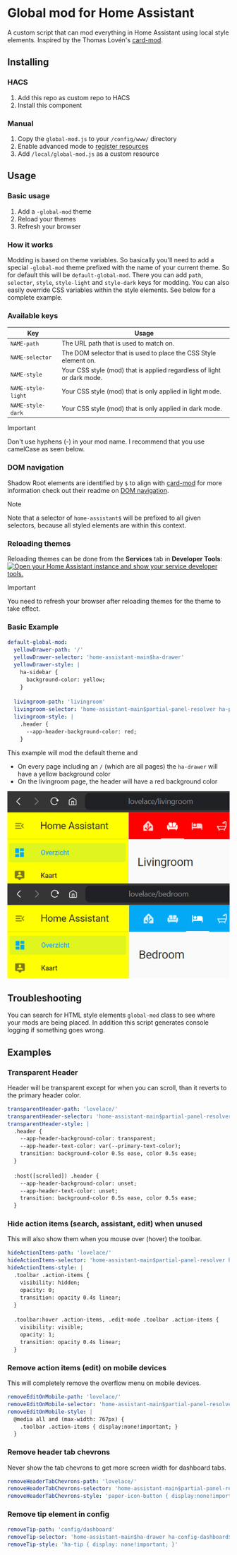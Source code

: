 # Global mod for Home Assistant

A custom script that can mod everything in Home Assistant using local style elements. Inspired by the Thomas Lovén's [card-mod](https://github.com/thomasloven/lovelace-card-mod).

## Installing

### HACS

1. Add this repo as custom repo to HACS
2. Install this component

### Manual 

1. Copy the `global-mod.js` to your `/config/www/` directory
2. Enable advanced mode to [register resources](https://developers.home-assistant.io/docs/frontend/custom-ui/registering-resources)
3. Add `/local/global-mod.js` as a custom resource

## Usage

### Basic usage

1. Add a `-global-mod` theme
2. Reload your themes
3. Refresh your browser

### How it works

Modding is based on theme variables. So basically you'll need to add a special `-global-mod` theme prefixed with the name of your current theme. So for default this will be `default-global-mod`. There you can add `path`, `selector`, `style`, `style-light` and `style-dark` keys for modding. You can also easily override CSS variables within the style elements. See below for a complete example.

### Available keys

| Key                | Usage |
| ------------------ | ------ |
| `NAME-path`        | The URL path that is used to match on. |
| `NAME-selector`    | The DOM selector that is used to place the CSS Style element on. |
| `NAME-style`       | Your CSS style (mod) that is applied regardless of light or dark mode. |
| `NAME-style-light` | Your CSS style (mod) that is only applied in light mode. |
| `NAME-style-dark`  | Your CSS style (mod) that is only applied in dark mode. |

> [!IMPORTANT]  
> Don't use hyphens (-) in your mod name. I recommend that you use camelCase as seen below.

### DOM navigation

Shadow Root elements are identified by `$` to align with [card-mod](https://github.com/thomasloven/lovelace-card-mod) for more information check out their readme on [DOM navigation](https://github.com/thomasloven/lovelace-card-mod?tab=readme-ov-file#dom-navigation).

> [!NOTE]  
> Note that a selector of `home-assistant$` will be prefixed to all given selectors, because all styled elements are within this context.

### Reloading themes

Reloading themes can be done from the **Services** tab in **Developer Tools**:
[![Open your Home Assistant instance and show your service developer tools.](https://my.home-assistant.io/badges/developer_services.svg)](https://my.home-assistant.io/redirect/developer_services/)

> [!IMPORTANT]  
> You need to refresh your browser after reloading themes for the theme to take effect.

### Basic Example

```yaml
default-global-mod:
  yellowDrawer-path: '/'
  yellowDrawer-selector: 'home-assistant-main$ha-drawer'
  yellowDrawer-style: |
    ha-sidebar { 
      background-color: yellow; 
    }
  
  livingroom-path: 'livingroom'
  livingroom-selector: 'home-assistant-main$partial-panel-resolver ha-panel-lovelace$hui-root$div'
  livingroom-style: |
    .header { 
      --app-header-background-color: red; 
    }
```

This example will mod the default theme and
- On every page including an `/` (which are all pages) the `ha-drawer` will have a yellow background color
- On the livingroom page, the header will have a red background color

![Example](images/example.png)

## Troubleshooting

You can search for HTML style elements `global-mod` class to see where your mods are being placed. In addition this script generates console logging if something goes wrong.

## Examples

### Transparent Header

Header will be transparent except for when you can scroll, than it reverts to the primary header color.

```yaml
transparentHeader-path: 'lovelace/'
transparentHeader-selector: 'home-assistant-main$partial-panel-resolver ha-panel-lovelace$hui-root$div'
transparentHeader-style: |
  .header {
    --app-header-background-color: transparent;
    --app-header-text-color: var(--primary-text-color);
    transition: background-color 0.5s ease, color 0.5s ease;
  }

  :host([scrolled]) .header {
    --app-header-background-color: unset;
    --app-header-text-color: unset;
    transition: background-color 0.5s ease, color 0.5s ease;
  }
```

### Hide action items (search, assistant, edit) when unused

This will also show them when you mouse over (hover) the toolbar.

```yaml
hideActionItems-path: 'lovelace/'
hideActionItems-selector: 'home-assistant-main$partial-panel-resolver ha-panel-lovelace$hui-root$div'
hideActionItems-style: |
  .toolbar .action-items { 
    visibility: hidden; 
    opacity: 0;
    transition: opacity 0.4s linear;
  }
  
  .toolbar:hover .action-items, .edit-mode .toolbar .action-items { 
    visibility: visible;
    opacity: 1;
    transition: opacity 0.4s linear;
  }
```

### Remove action items (edit) on mobile devices

This will completely remove the overflow menu on mobile devices.

```yaml
removeEditOnMobile-path: 'lovelace/'
removeEditOnMobile-selector: 'home-assistant-main$partial-panel-resolver ha-panel-lovelace$hui-root$div'
removeEditOnMobile-style: |
  @media all and (max-width: 767px) {
    .toolbar .action-items { display:none!important; }
  }
```

### Remove header tab chevrons

Never show the tab chevrons to get more screen width for dashboard tabs.

```yaml
removeHeaderTabChevrons-path: 'lovelace/'
removeHeaderTabChevrons-selector: 'home-assistant-main$partial-panel-resolver ha-panel-lovelace$hui-root$div ha-tabs$'
removeHeaderTabChevrons-style: 'paper-icon-button { display:none!important; }'
```

### Remove tip element in config

```yaml
removeTip-path: 'config/dashboard'
removeTip-selector: 'home-assistant-main$ha-drawer ha-config-dashboard$'
removeTip-style: 'ha-tip { display: none!important; }'
```
